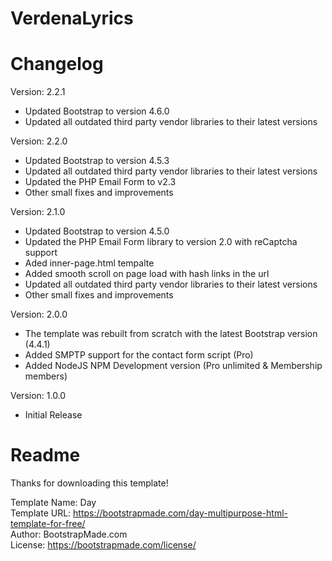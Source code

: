 # VerdenaLyrics

# Changelog

Version: 2.2.1
  - Updated Bootstrap to version 4.6.0
  - Updated all outdated third party vendor libraries to their latest versions

Version: 2.2.0
  - Updated Bootstrap to version 4.5.3
  - Updated all outdated third party vendor libraries to their latest versions
  - Updated the PHP Email Form to v2.3
  - Other small fixes and improvements

Version: 2.1.0
  - Updated Bootstrap to version 4.5.0
  - Updated the PHP Email Form library to version 2.0 with reCaptcha support
  - Aded inner-page.html tempalte
  - Added smooth scroll on page load with hash links in the url
  - Updated all outdated third party vendor libraries to their latest versions
  - Other small fixes and improvements

Version: 2.0.0
  - The template was rebuilt from scratch with the latest Bootstrap version (4.4.1)
  - Added SMPTP support for the contact form script (Pro)
  - Added NodeJS NPM Development version (Pro unlimited & Membership members)

Version: 1.0.0
- Initial Release

# Readme

Thanks for downloading this template!

Template Name: Day<br />
Template URL: https://bootstrapmade.com/day-multipurpose-html-template-for-free/<br />
Author: BootstrapMade.com<br />
License: https://bootstrapmade.com/license/<br />
